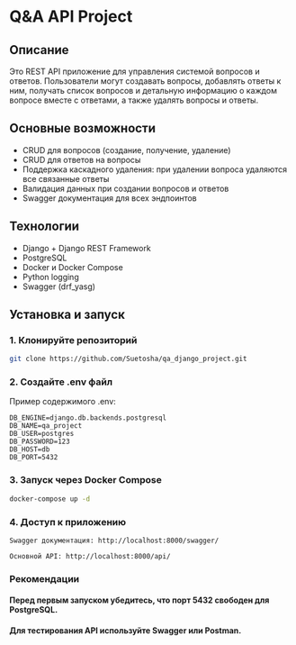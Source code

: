# Q&A API Project

## Описание
Это REST API приложение для управления системой вопросов и ответов. Пользователи могут создавать вопросы, добавлять ответы к ним, получать список вопросов и детальную информацию о каждом вопросе вместе с ответами, а также удалять вопросы и ответы.

## Основные возможности
- CRUD для вопросов (создание, получение, удаление)  
- CRUD для ответов на вопросы  
- Поддержка каскадного удаления: при удалении вопроса удаляются все связанные ответы  
- Валидация данных при создании вопросов и ответов  
- Swagger документация для всех эндпоинтов  

## Технологии
- Django + Django REST Framework  
- PostgreSQL  
- Docker и Docker Compose  
- Python logging  
- Swagger (drf_yasg)

## Установка и запуск

### 1. Клонируйте репозиторий
```bash
git clone https://github.com/Suetosha/qa_django_project.git
```

### 2. Создайте .env файл
Пример содержимого .env:
```
DB_ENGINE=django.db.backends.postgresql
DB_NAME=qa_project
DB_USER=postgres
DB_PASSWORD=123
DB_HOST=db
DB_PORT=5432
```

### 3. Запуск через Docker Compose
```bash
docker-compose up -d
```

### 4. Доступ к приложению
```
Swagger документация: http://localhost:8000/swagger/

Основной API: http://localhost:8000/api/
```

### Рекомендации

#### Перед первым запуском убедитесь, что порт 5432 свободен для PostgreSQL.

#### Для тестирования API используйте Swagger или Postman.
